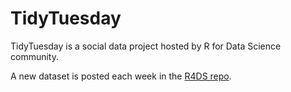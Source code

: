 # TidyTuesday

TidyTuesday is a social data project hosted by R for Data Science community. 

A new dataset is posted each week in the [R4DS repo](https://github.com/rfordatascience/tidytuesday).
